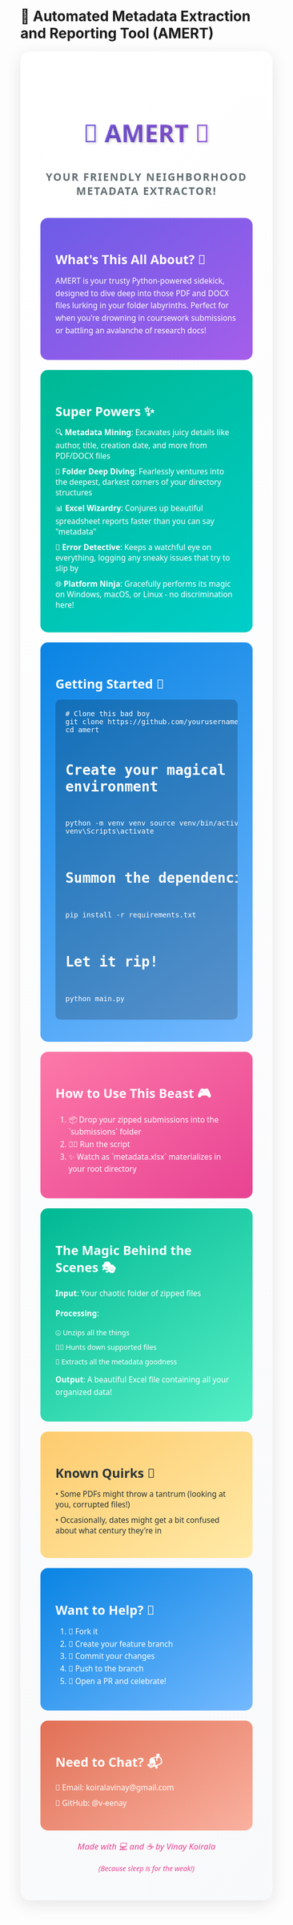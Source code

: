 # 🤖 Automated Metadata Extraction and Reporting Tool (AMERT)

<div style="font-family: 'Segoe UI', Arial, sans-serif; max-width: 1200px; margin: 0 auto; padding: 40px; background: linear-gradient(135deg, #ffffff, #f8f9fa); box-shadow: 0 8px 32px rgba(0,0,0,0.1); border-radius: 20px;">

<div style="text-align: center; margin-bottom: 40px;">
<h1 style="color: #2d3436; font-size: 3.5em; margin-bottom: 20px; text-shadow: 2px 2px 4px rgba(0,0,0,0.2); background: linear-gradient(to right, #6c5ce7, #a55eea); -webkit-background-clip: text; -webkit-text-fill-color: transparent; padding: 20px;">🚀 AMERT 🤖</h1>
<p style="color: #636e72; font-size: 1.5em; font-weight: bold; text-transform: uppercase; letter-spacing: 2px;">Your friendly neighborhood metadata extractor!</p>
</div>

<div style="background: linear-gradient(145deg, #6c5ce7, #a55eea); padding: 30px; border-radius: 15px; color: white; margin: 20px 0;">
<h2 style="font-size: 1.8em; margin-bottom: 15px;">What's This All About? 🤔</h2>
<p style="font-size: 1.1em; line-height: 1.6;">AMERT is your trusty Python-powered sidekick, designed to dive deep into those PDF and DOCX files lurking in your folder labyrinths. Perfect for when you're drowning in coursework submissions or battling an avalanche of research docs!</p>
</div>

<div style="background: linear-gradient(145deg, #00b894, #00cec9); padding: 30px; border-radius: 15px; color: white; margin: 20px 0;">
<h2 style="font-size: 1.8em; margin-bottom: 15px;">Super Powers ✨</h2>
<ul style="list-style-type: none; padding: 0;">
    <li style="margin: 10px 0; font-size: 1.1em;">🔍 <strong>Metadata Mining</strong>: Excavates juicy details like author, title, creation date, and more from PDF/DOCX files</li>
    <li style="margin: 10px 0; font-size: 1.1em;">📁 <strong>Folder Deep Diving</strong>: Fearlessly ventures into the deepest, darkest corners of your directory structures</li>
    <li style="margin: 10px 0; font-size: 1.1em;">📊 <strong>Excel Wizardry</strong>: Conjures up beautiful spreadsheet reports faster than you can say "metadata"</li>
    <li style="margin: 10px 0; font-size: 1.1em;">🚨 <strong>Error Detective</strong>: Keeps a watchful eye on everything, logging any sneaky issues that try to slip by</li>
    <li style="margin: 10px 0; font-size: 1.1em;">🌐 <strong>Platform Ninja</strong>: Gracefully performs its magic on Windows, macOS, or Linux - no discrimination here!</li>
</ul>
</div>

<div style="background: linear-gradient(145deg, #0984e3, #74b9ff); padding: 30px; border-radius: 15px; color: white; margin: 20px 0;">
<h2 style="font-size: 1.8em; margin-bottom: 15px;">Getting Started 🚀</h2>
<pre style="background: rgba(0,0,0,0.2); padding: 20px; border-radius: 10px; overflow-x: auto;">
# Clone this bad boy
git clone https://github.com/yourusername/amert.git
cd amert

# Create your magical environment

python -m venv venv
source venv/bin/activate # Windows wizards use: venv\Scripts\activate

# Summon the dependencies

pip install -r requirements.txt

# Let it rip!

python main.py</pre>

</div>

<div style="background: linear-gradient(145deg, #fd79a8, #e84393); padding: 30px; border-radius: 15px; color: white; margin: 20px 0;">
<h2 style="font-size: 1.8em; margin-bottom: 15px;">How to Use This Beast 🎮</h2>
<ol style="font-size: 1.1em; line-height: 1.6;">
    <li>📦 Drop your zipped submissions into the `submissions` folder</li>
    <li>🏃‍♂️ Run the script</li>
    <li>✨ Watch as `metadata.xlsx` materializes in your root directory</li>
</ol>
</div>

<div style="background: linear-gradient(145deg, #00b894, #55efc4); padding: 30px; border-radius: 15px; color: white; margin: 20px 0;">
<h2 style="font-size: 1.8em; margin-bottom: 15px;">The Magic Behind the Scenes 🎭</h2>
<p style="font-size: 1.1em; line-height: 1.6;"><strong>Input</strong>: Your chaotic folder of zipped files</p>
<p style="font-size: 1.1em; line-height: 1.6;"><strong>Processing</strong>:</p>
<ul style="list-style-type: none; padding: 0;">
    <li style="margin: 10px 0;">🤐 Unzips all the things</li>
    <li style="margin: 10px 0;">🕵️‍♂️ Hunts down supported files</li>
    <li style="margin: 10px 0;">🎯 Extracts all the metadata goodness</li>
</ul>
<p style="font-size: 1.1em; line-height: 1.6;"><strong>Output</strong>: A beautiful Excel file containing all your organized data!</p>
</div>

<div style="background: linear-gradient(145deg, #fdcb6e, #ffeaa7); padding: 30px; border-radius: 15px; color: #2d3436; margin: 20px 0;">
<h2 style="font-size: 1.8em; margin-bottom: 15px;">Known Quirks 🐛</h2>
<ul style="list-style-type: none; padding: 0;">
    <li style="margin: 10px 0; font-size: 1.1em;">• Some PDFs might throw a tantrum (looking at you, corrupted files!)</li>
    <li style="margin: 10px 0; font-size: 1.1em;">• Occasionally, dates might get a bit confused about what century they're in</li>
</ul>
</div>

<div style="background: linear-gradient(145deg, #0984e3, #74b9ff); padding: 30px; border-radius: 15px; color: white; margin: 20px 0;">
<h2 style="font-size: 1.8em; margin-bottom: 15px;">Want to Help? 🤝</h2>
<ol style="font-size: 1.1em; line-height: 1.6;">
    <li>🍴 Fork it</li>
    <li>🌱 Create your feature branch</li>
    <li>💾 Commit your changes</li>
    <li>🚀 Push to the branch</li>
    <li>🎉 Open a PR and celebrate!</li>
</ol>
</div>

<div style="background: linear-gradient(145deg, #e17055, #fab1a0); padding: 30px; border-radius: 15px; color: white; margin: 20px 0;">
<h2 style="font-size: 1.8em; margin-bottom: 15px;">Need to Chat? 📬</h2>
<ul style="list-style-type: none; padding: 0;">
    <li style="margin: 10px 0; font-size: 1.1em;">📧 Email: koiralavinay@gmail.com</li>
    <li style="margin: 10px 0; font-size: 1.1em;">🐙 GitHub: @v-eenay</li>
</ul>
</div>
<div style="text-align: center; color: #e84393; font-style: italic; margin-top: 20px;">
<p style="font-size: 1.2em;">Made with 💻 and ☕ by Vinay Koirala</p>
<p style="font-size: 1em;">(Because sleep is for the weak!)</p>
</div>

</div>
